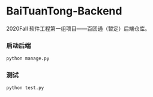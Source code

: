 # BaiTuanTong-Backend
2020Fall 软件工程第一组项目——百团通（暂定）后端仓库。

### 启动后端
```bash
python manage.py
```

### 测试
```bash
python test.py
```